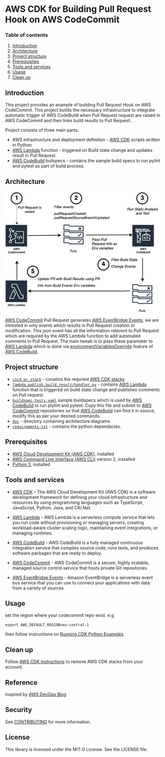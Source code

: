 # AWS CDK for Building Pull Request Hook on AWS CodeCommit
### Table of contents
1. [Introduction](#introduction)
2. [Architecture](#architecture)
3. [Project structure](#project-structure)
4. [Prerequisites](#prerequisites)
5. [Tools and services](#tools-and-services)
6. [Usage](#usage)
7. [Clean up](#clean-up)

## Introduction
This project provides an example of building Pull Request Hook on AWS CodeCommit. This project builds the necessary infrastructure to integrate automatic trigger of AWS CodeBuild when Pull Request request are raised in AWS CodeCommit and then links build results to Pull Request.

Project consists of three main parts:
* AWS infrastructure and deployment definition - [AWS CDK](https://aws.amazon.com/cdk/) scripts written in Python
* [AWS Lambda](https://aws.amazon.com/lambda/) function - triggered on Build state change and updates result in Pull Request.
* [AWS CodeBuild](https://aws.amazon.com/codebuild/) builspecs - contains the sample build specs to run pylint and pytest as part of build process.

## Architecture
![architecture](doc/architecture.png)

[AWS CodeCommit](https://aws.amazon.com/codecommit/) Pull Request generates [AWS EventBridge Events](https://docs.aws.amazon.com/eventbridge/latest/userguide/eb-events.html), we are intrested in only events which results in Pull Request creation or modification. This json event has all the information relevent to Pull Request which are required by the AWS Lambda function to add automated comments in Pull Request. The main tweak is to pass these paramater to [AWS Lambda](https://aws.amazon.com/lambda/) which is done via [environmentVariablesOverride](https://docs.aws.amazon.com/codebuild/latest/APIReference/API_StartBuild.html#CodeBuild-StartBuild-request-environmentVariablesOverride) feature of [AWS CodeBuild](https://aws.amazon.com/codebuild/).

## Project structure
* [`cicd_pr_stack`](cicd_pr_stack.py) - conatins the requried [AWS CDK stacks](https://docs.aws.amazon.com/cdk/latest/guide/stacks.html)
* [`lambda_publish_build_result/handler.py`](lambda_publish_build_result/handler.py) - contains [AWS Lambda](https://aws.amazon.com/lambda/) function that is triggered on build state change and publishes comments on Pull request.
* [`buildspec-tests.yaml`](buildspec-tests.yaml) sample buildspecs which is used by [AWS CodeBuild](https://aws.amazon.com/codebuild/) to run plylint and pytest. Copy this file and submit to [AWS CodeCommit](https://aws.amazon.com/codecommit/) repositories so that [AWS CodeBuild](https://aws.amazon.com/codebuild/) can find it in source, modify this as per your desired commands.
* [`doc`](doc) - directory containing architecture diagrams
* [`requirements.txt`](requirements.txt) - contains the python dependacies.

## Prerequisites
* [AWS Cloud Development Kit (AWS CDK)](https://docs.aws.amazon.com/cdk/latest/guide/getting_started.html), installed
* [AWS Command Line Interface (AWS CLI)](https://docs.aws.amazon.com/cli/latest/userguide/install-cliv2.html) version 2, installed
* [Python 3](https://www.python.org/downloads/), installed

## Tools and services
* [AWS CDK](https://aws.amazon.com/cdk/) – The AWS Cloud Development Kit (AWS CDK) is a software development framework for defining your cloud infrastructure and resources by using programming languages such as TypeScript, JavaScript, Python, Java, and C#/.Net.
* [AWS Lambda](https://aws.amazon.com/lambda/) -  AWS Lambda is a serverless compute service that lets you run code without provisioning or managing servers, creating workload-aware cluster scaling logic, maintaining event integrations, or managing runtimes.
* [AWS CodeBuild](https://aws.amazon.com/codebuild/) - AWS CodeBuild is a fully managed continuous integration service that compiles source code, runs tests, and produces software packages that are ready to deploy.
* [AWS CodeCommit](https://aws.amazon.com/codecommit/) - AWS CodeCommit is a secure, highly scalable, managed source control service that hosts private Git repositories.

* [AWS EventBridge Events](https://docs.aws.amazon.com/eventbridge/latest/userguide/eb-events.html) - Amazon EventBridge is a serverless event bus service that you can use to connect your applications with data from a variety of sources

## Usage 
set the region where your codecommit repo exist.
e.g
```
export AWS_DEFAULT_REGION=eu-central-1
```

then follow instructions on [Running CDK Python Examples](https://github.com/aws-samples/aws-cdk-examples/tree/master/python#running-examples)

## Clean up
Follow [AWS CDK instructions](https://docs.aws.amazon.com/cdk/latest/guide/hello_world.html#hello_world_tutorial_destroy) to remove AWS CDK stacks from your account.

## Reference
inspired by [AWS DevOps Blog](https://aws.amazon.com/blogs/devops/validating-aws-codecommit-pull-requests-with-aws-codebuild-and-aws-lambda/)

## Security

See [CONTRIBUTING](CONTRIBUTING.md#security-issue-notifications) for more information.

## License

This library is licensed under the MIT-0 License. See the LICENSE file.